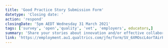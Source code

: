 ```yaml
---
title: 'Good Practice Story Submission Form'
datetype: 'Closing date: '
action: 'respond'
closingDate: '5pm AEDT Wednesday 31 March 2021'
tags: ['survey', 'open','quality', 'vet', 'employers', educators,]
summary: 'Share your stories about innovation and/or effective collaboration in the VET sector.'
link: 'https://employment.au1.qualtrics.com/jfe/form/SV_6XMOscL4orTAirP'
---
```



